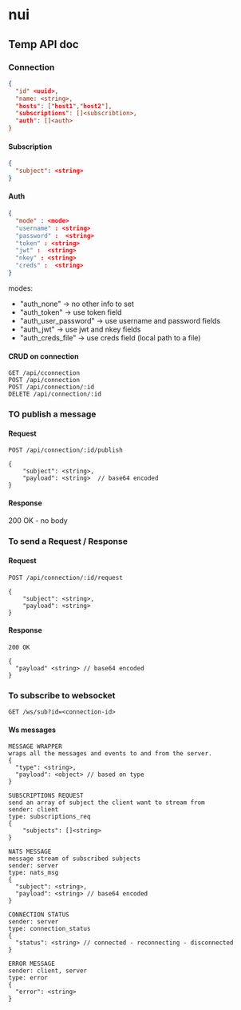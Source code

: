 # nui


## Temp API doc


### Connection

```json
{
  "id" <uuid>,
  "name: <string>,
  "hosts": ["host1","host2"],
  "subscriptions": []<subscribtion>,
  "auth": []<auth>
}
```

#### Subscription

```json
{
  "subject": <string>
}
```

#### Auth

```json
{
  "mode" : <mode>
  "username" : <string>
  "password" :  <string>
  "token" : <string>
  "jwt" :  <string>
  "nkey" : <string>
  "creds" :  <string>
}

```
modes:
- "auth_none" -> no other info to set
- "auth_token" -> use token field
- "auth_user_password" -> use username and password fields
- "auth_jwt" -> use jwt and nkey fields
- "auth_creds_file" -> use creds field (local path to a file)

#### CRUD on connection
```
GET /api/cconnection
POST /api/connection
POST /api/connection/:id
DELETE /api/connection/:id
```

### TO publish a message

#### Request

```
POST /api/connection/:id/publish

{
    "subject": <string>,
    "payload": <string>  // base64 encoded
}
```

#### Response

200 OK - no body


### To send a Request / Response

#### Request

```
POST /api/connection/:id/request

{
    "subject": <string>,
    "payload": <string>
}
```


#### Response

```
200 OK

{
  "payload" <string> // base64 encoded
}
```

### To subscribe to websocket 

```
GET /ws/sub?id=<connection-id>
```


#### Ws messages

```
MESSAGE WRAPPER
wraps all the messages and events to and from the server.
{
  "type": <string>,
  "payload": <object> // based on type
}
```

```
SUBSCRIPTIONS REQUEST
send an array of subject the client want to stream from
sender: client
type: subscriptions_req
{
    "subjects": []<string>
}
```


```
NATS MESSAGE
message stream of subscribed subjects
sender: server
type: nats_msg
{
  "subject": <string>,
  "payload": <string> // base64 encoded
}
```

```
CONNECTION STATUS
sender: server
type: connection_status
{
  "status": <string> // connected - reconnecting - disconnected
}
```
    
```
ERROR MESSAGE
sender: client, server
type: error
{
  "error": <string>
}
```
